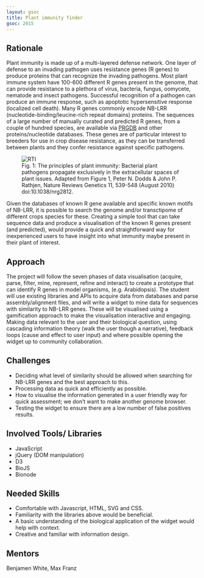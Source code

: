 ```yaml
---
layout: gsoc 
title: Plant immunity finder
gsoc: 2015
---
```


Rationale
--------

Plant immunity is made up of a multi-layered defense network. One layer of defense to an invading pathogen uses resistance genes (R genes) to produce proteins that can recognize the invading pathogens. Most plant immune system have 100-600 different R genes present in the genome, that can provide resistance to a plethora of virus, bacteria, fungus, oomycete, nematode and insect pathogens. Successful recognition of a pathogen can produce an immune response, such as apoptotic hypersensitive response (localized cell death). Many R genes commonly encode NB-LRR (nucleotide-binding/leucine-rich repeat domains) proteins. The sequences of a large number of manually curated and predicted R genes, from a couple of hundred species, are available via [PRGDB](http://prgdb.crg.eu) and other proteins/nucleotide databases. These genes are of particular interest to breeders for use in crop disease resistance, as they can be transferred between plants and they confer resistance against specific pathogens. 


<figure>
	<img src="{{ site.baseurl }}gsoc/2015/img/eti.jpg" alt="RTI" style="max-height: 500px">
	<figcaption>Fig. 1: The principles of plant immunity: Bacterial plant pathogens propagate exclusively in the extracellular spaces of plant issues. Adapted from Figure 1, Peter N. Dodds & John P. Rathjen, Nature Reviews Genetics 11, 539-548 (August 2010) doi:10.1038/nrg2812.</figcaption>
</figure>

Given the databases of known R gene available and specific known motifs of NB-LRR, it is possible to search the genome and/or transctipome of different crops species for these. Creating a simple tool that can take sequence data and produce a visualisation of the known R genes present (and predicted), would provide a quick and straightforward way for inexperienced users to have insight into what immunity maybe present in their plant of interest.

Approach 
--------

The project will follow the seven phases of data visualisation (acquire, parse, filter, mine, represent, refine and interact) to create a prototype that can identify R genes in model organisms, (e.g. Arabidopsis). The student will use existing libraries and APIs to acquire data from databases and parse assembly/alignment files, and will write a widget to mine data for sequences with similarity to NB-LRR genes. These will be visualised using a gamification approach to make the visualisation interactive and engaging. Making data relevant to the user and their biological question, using cascading information theory (walk the user though a narrative), feedback loops (cause and effect to user input) and where possible opening the widget up to community collaboration. 

Challenges
---------

* Deciding what level of similarity should be allowed when searching for NB-LRR genes and the best approach to this.
* Processing data as quick and efficiently as possible.
* How to visualise the information generated in a user friendly way for quick assessment; we don’t want to make another genome browser.
* Testing the widget to ensure there are a low number of false positives results.

Involved Tools/ Libraries
------------------------

* JavaScript
* jQuery (DOM manipulation)
* D3 
* BioJS
* Bionode

Needed Skills
-------------

* Comfortable with Javascript, HTML, SVG and CSS.
* Familiarity with the libraries above would be beneficial.
* A basic understanding of the biological application of the widget would help with context.
* Creative and familiar with information design.

Mentors
-------

Benjamen White, Max Franz
